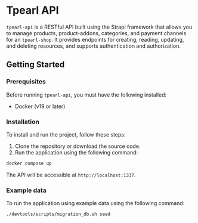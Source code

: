 # Tpearl API

`tpearl-api` is a RESTful API built using the Strapi framework that allows you to manage products, product-addons, categories, and payment channels for an `tpearl-shop`. It provides endpoints for creating, reading, updating, and deleting resources, and supports authentication and authorization.

## Getting Started

### Prerequisites

Before running `tpearl-api`, you must have the following installed:
- Docker (v19 or later)

### Installation

To install and run the project, follow these steps:

1. Clone the repository or download the source code.
2. Run the application using the following command:

```bash
docker compose up
```

The API will be accessible at `http://localhost:1337`.

### Example data

To run the application using example data using the following command:

```bash
./devtools/scripts/migration_db.sh seed
```

